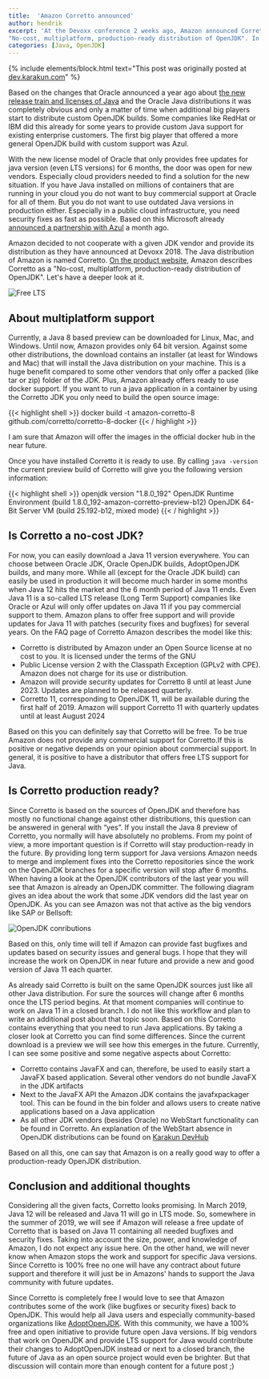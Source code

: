 ```yaml
---
title:  'Amazon Corretto announced'
author: hendrik
excerpt: 'At the Devoxx conference 2 weeks ago, Amazon announced Corretto as a new player in the OpenJDK market. Next to companies like SAP, Oracle or Bellsoft, the cloud computing company now provides a custom OpenJDK build. On the website Amazon Corretto is described as 
"No-cost, multiplatform, production-ready distribution of OpenJDK". In this post I will have a deeper look at Corretto and explain why Amazon did this move.'
categories: [Java, OpenJDK]
---
```

{% include elements/block.html text="This post was originally posted at [dev.karakun.com](https://dev.karakun.com)" %}

Based on the changes that Oracle announced a year ago about [the new release train and licenses of Java](/java/2018/06/25/java-releases.html) and the Oracle Java distributions it was completely obvious and only a matter of time when additional big players start to distribute custom OpenJDK builds. Some companies like RedHat or IBM did this already for some years to provide custom Java support for existing enterprise customers. The first big player that offered a more general OpenJDK build with custom support was Azul.

With the new license model of Oracle that only provides free updates for java version (even LTS versions) for 6 months, the door was open for new vendors. Especially cloud providers needed to find a solution for the new situation. If you have Java installed on millions of containers that are running in your cloud you do not want to buy commercial support at Oracle for all of them. But you do not want to use outdated Java versions in production either. Especially in a public cloud infrastructure, you need security fixes as fast as possible. Based on this Microsoft already [announced a partnership with Azul](https://azure.microsoft.com/en-us/blog/microsoft-and-azul-systems-bring-free-java-lts-support-to-azure/) a month ago.

Amazon decided to not cooperate with a given JDK vendor and provide its distribution as they have announced at Devoxx 2018. The Java distribution of Amazon is named Corretto. [On the product website](https://aws.amazon.com/de/corretto/), Amazon describes Corretto as a "No-cost, multiplatform, production-ready distribution of OpenJDK". Let's have a deeper look at it.

![Free LTS](/posts/2018-11-23-amazon-corretto/duke_ice.png)

## About multiplatform support

Currently, a Java 8 based preview can be downloaded for Linux, Mac, and Windows. Until now, Amazon provides only 64 bit version. Against some other distributions, the download contains an installer (at least for Windows and Mac) that will install the Java distribution on your machine. This is a huge benefit compared to some other vendors that only offer a packed (like tar or zip) folder of the JDK. Plus, Amazon already offers ready to use docker support. If you want to run a java application in a container by using the Corretto JDK you only need to build the open source image:

{{< highlight shell >}}
docker build -t amazon-corretto-8 github.com/corretto/corretto-8-docker
{{< / highlight >}}

I am sure that Amazon will offer the images in the official docker hub in the near future.

Once you have installed Corretto it is ready to use. By calling `java -version` the current preview build of Corretto will give you the following version information:

{{< highlight shell >}}
openjdk version "1.8.0_192"
OpenJDK Runtime Environment (build 1.8.0_192-amazon-corretto-preview-b12)
OpenJDK 64-Bit Server VM (build 25.192-b12, mixed mode)
{{< / highlight >}}

## Is Corretto a no-cost JDK?

For now, you can easily download a Java 11 version everywhere. You can choose between Oracle JDK, Oracle OpenJDK builds, AdoptOpenJDK builds, and many more. While all (except for the Oracle JDK build) can easily be used in production it will become much harder in some months when Java 12 hits the market and the 6 month period of Java 11 ends. Even Java 11 is a so-called LTS release (Long Term Support) companies like Oracle or Azul will only offer updates on Java 11 if you pay commercial support to them. Amazon plans to offer free support and will provide updates for Java 11 with patches (security fixes and bugfixes) for several years. On the FAQ page of Corretto Amazon describes the model like this:

* Corretto is distributed by Amazon under an Open Source license at no cost to you. It is licensed under the terms of the GNU
* Public License version 2 with the Classpath Exception (GPLv2 with CPE). Amazon does not charge for its use or distribution.
* Amazon will provide security updates for Corretto 8 until at least June 2023. Updates are planned to be released quarterly.
* Corretto 11, corresponding to OpenJDK 11, will be available during the first half of 2019. Amazon will support Corretto 11 with quarterly updates until at least August 2024

Based on this you can definitely say that Corretto will be free. To be true Amazon does not provide any commercial support for Corretto.If this is positive or negative depends on your opinion about commercial support. In general, it is positive to have a distributor that offers free LTS support for Java.

## Is Corretto production ready?

Since Corretto is based on the sources of OpenJDK and therefore has mostly no functional change against other distributions, this question can be answered in general with “yes”. If you install the Java 8 preview of Corretto, you normally will have absolutely no problems. From my point of view, a more important question is if Corretto will stay production-ready in the future. By providing long term support for Java versions Amazon needs to merge and implement fixes into the Corretto repositories since the work on the OpenJDK branches for a specific version will stop after 6 months. When having a look at the OpenJDK contributors of the last year you will see that Amazon is already an OpenJDK committer. The following diagram gives an idea about the work that some JDK vendors did the last year on OpenJDK. As you can see Amazon was not that active as the big vendors like SAP or Bellsoft:

![OpenJDK conributions](/posts/2018-11-23-amazon-corretto/diagramm.png)

Based on this, only time will tell if Amazon can provide fast bugfixes and updates based on security issues and general bugs. I hope that they will increase the work on OpenJDK in near future and provide a new and good version of Java 11 each quarter.

As already said Corretto is built on the same OpenJDK sources just like all other Java distribution. For sure the sources will change after 6 months once the LTS period begins. At that moment companies will continue to work on Java 11 in a closed branch. I do not like this workflow and plan to write an additional post about that topic soon. Based on this Corretto contains everything that you need to run Java applications. By taking a closer look at Corretto you can find some differences. Since the current download is a preview we will see how this emerges in the future. Currently, I can see some positive and some negative aspects about Corretto:

* Corretto contains JavaFX and can, therefore, be used to easily start a JavaFX based application. Several other vendors do not bundle JavaFX in the JDK artifacts
* Next to the JavaFX API the Amazon JDK contains the javafxpackager tool. This can be found in the bin folder and allows users to create native applications based on a Java application
* As all other JDK vendors (besides Oracle) no WebStart functionality can be found in Corretto. An explanation of the WebStart absence in OpenJDK distributions can be found on [Karakun DevHub](https://dev.karakun.com/webstart/)

Based on all this, one can say that Amazon is on a really good way to offer a production-ready OpenJDK distribution.

## Conclusion and additional thoughts

Considering all the given facts, Corretto looks promising. In March 2019, Java 12 will be released and Java 11 will go in LTS mode. So, somewhere in the summer of 2019, we will see if Amazon will release a free update of Corretto that is based on Java 11 containing all needed bugfixes and security fixes. Taking into account the size, power, and knowledge of Amazon, I do not expect any issue here. On the other hand, we will never know when Amazon stops the work and support for specific Java versions. Since Corretto is 100% free no one will have any contract about future support and therefore it will just be in Amazons' hands to support the Java community with future updates.

Since Corretto is completely free I would love to see that Amazon contributes some of the work (like bugfixes or security fixes) back to OpenJDK. This would help all Java users and especially community-based organizations like [AdoptOpenJDK](https://adoptopenjdk.net). With this community, we have a 100% free and open initiative to provide future open Java versions. If big vendors that work on OpenJDK and provide LTS support for Java would contribute their changes to AdoptOpenJDK instead or next to a closed branch, the future of Java as an open source project would even be brighter. But that discussion will contain more than enough content for a future post ;)
